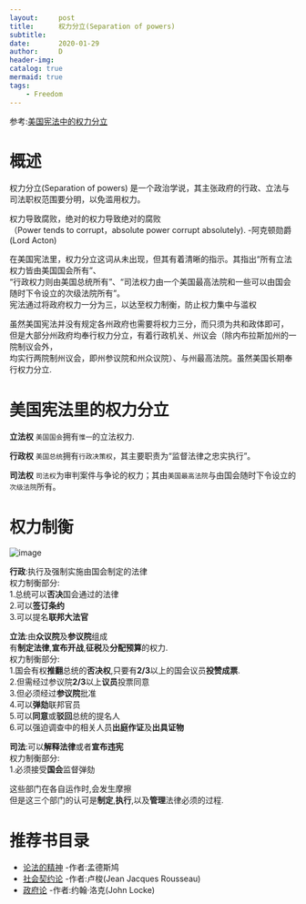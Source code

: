 ```yaml
---
layout:     post
title:      权力分立(Separation of powers)
subtitle:   
date:       2020-01-29
author:     D
header-img: 
catalog: true
mermaid: true
tags:
    - Freedom
---
```

参考:[美国宪法中的权力分立](https://zh.wikipedia.org/wiki/%E7%BE%8E%E5%9C%8B%E6%86%B2%E6%B3%95%E4%B8%AD%E7%9A%84%E6%AC%8A%E5%8A%9B%E5%88%86%E7%AB%8B)<br>

# 概述

权力分立(Separation of powers) 是一个政治学说，其主张政府的行政、立法与司法职权范围要分明，以免滥用权力。<br>

权力导致腐败，绝对的权力导致绝对的腐败<br>
（Power tends to corrupt，absolute power corrupt absolutely). -阿克顿勋爵(Lord Acton)<br>

在美国宪法里，权力分立这词从未出现，但其有着清晰的指示。其指出“所有立法权力皆由美国国会所有”、<br>
“行政权力则由美国总统所有”、“司法权力由一个美国最高法院和一些可以由国会随时下令设立的次级法院所有”。<br>
宪法通过将政府权力一分为三，以达至权力制衡，防止权力集中与滥权<br>

虽然美国宪法并没有规定各州政府也需要将权力三分，而只须为共和政体即可，<br>
但是大部分州政府均奉行权力分立，有着行政机关、州议会（除内布拉斯加州的一院制议会外，<br>
均实行两院制州议会，即州参议院和州众议院）、与州最高法院。虽然美国长期奉行权力分立.<br>

# 美国宪法里的权力分立
**立法权**
`美国国会`拥有`惟一`的立法权力.

**行政权**
`美国总统`拥有`行政决策权`，其主要职责为“监督法律之忠实执行”。

**司法权**
`司法权`为审判案件与争论的权力；其由`美国最高法院`与由国会随时下令设立的`次级法院`所有。<br>

# 权力制衡

![image](https://github.com/dm116/dm116.github.io/blob/master/img/separation_of_powers2.png)

**行政**:执行及强制实施由国会制定的法律<br>
权力制衡部分:<br>
1.总统可以**否决**国会通过的法律<br>
2.可以**签订条约**<br>
3.可以提名**联邦大法官**<br>

**立法**:由**众议院**及**参议院**组成<br>
有**制定法律**,**宣布开战**,**征税**及**分配预算**的权力.<br>
权力制衡部分:<br>
1.国会有权**推翻**总统的**否决权**,只要有**2/3**以上的国会议员**投赞成票**.<br>
2.但需经过参议院**2/3**以上**议员**投票同意<br>
3.但必须经过**参议院**批准<br>
4.可以**弹劾**联邦官员<br>
5.可以**同意**或**驳回**总统的提名人<br>
6.可以强迫调查中的相关人员**出庭作证**及**出具证物**<br>

**司法**:可以**解释法律**或者**宣布违宪**<br>
权力制衡部分:<br>
1.必须接受**国会**监督弹劾<br>

这些部门在各自运作时,会发生摩擦<br>
但是这三个部门的认可是**制定**,**执行**,以及**管理**法律必须的过程.<br>

# 推荐书目录
- [论法的精神](https://zh.wikipedia.org/wiki/%E8%AB%96%E6%B3%95%E7%9A%84%E7%B2%BE%E7%A5%9E) -作者:孟德斯鸠<br>
- [社会契约论](https://zh.wikipedia.org/wiki/%E7%A4%BE%E4%BC%9A%E5%A5%91%E7%BA%A6%E8%AE%BA) -作者:卢梭(Jean Jacques Rousseau)<br>
- [政府论](https://zh.wikipedia.org/wiki/%E6%94%BF%E5%BA%9C%E8%AB%96) -作者:约翰·洛克(John Locke)

